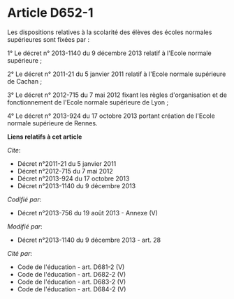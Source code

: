 # Article D652-1

Les dispositions relatives à la scolarité des élèves des écoles normales supérieures sont fixées par : 

1° Le décret n° 2013-1140 du 9 décembre 2013 relatif à l'Ecole normale supérieure ; 

2° Le décret n° 2011-21 du 5 janvier 2011 relatif à l'Ecole normale supérieure de Cachan ; 

3° Le décret n° 2012-715 du 7 mai 2012 fixant les règles d'organisation et de fonctionnement de l'Ecole normale supérieure de
Lyon ; 

4° Le décret n° 2013-924 du 17 octobre 2013 portant création de l'Ecole normale supérieure de Rennes.

**Liens relatifs à cet article**

_Cite_:

  - Décret n°2011-21 du 5 janvier 2011
  - Décret n°2012-715 du 7 mai 2012
  - Décret n°2013-924 du 17 octobre 2013
  - Décret n°2013-1140 du 9 décembre 2013

_Codifié par_:

  - Décret n°2013-756 du 19 août 2013 -  Annexe (V)

_Modifié par_:

  - Décret n°2013-1140 du 9 décembre 2013 - art. 28

_Cité par_:

  - Code de l'éducation - art. D681-2 (V)
  - Code de l'éducation - art. D682-2 (V)
  - Code de l'éducation - art. D683-2 (V)
  - Code de l'éducation - art. D684-2 (V)
